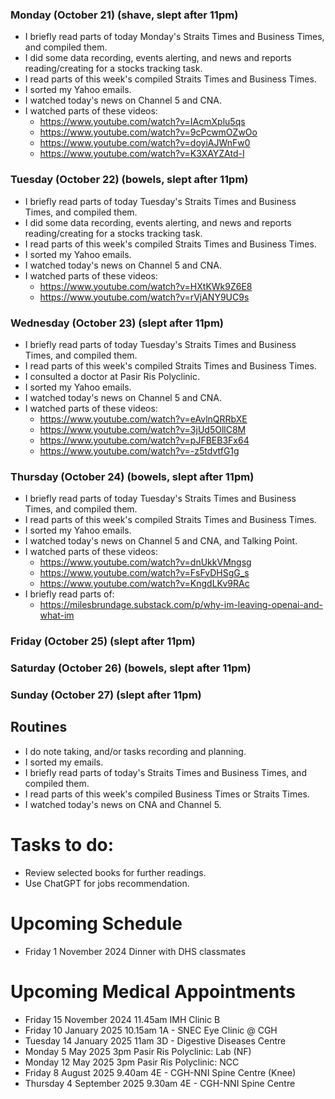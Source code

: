 ### Monday (October 21) (shave, slept after 11pm)
- I briefly read parts of today Monday's Straits Times and Business Times, and compiled them.
- I did some data recording, events alerting, and news and reports reading/creating for a stocks tracking task.
- I read parts of this week's compiled Straits Times and Business Times.
- I sorted my Yahoo emails.
- I watched today's news on Channel 5 and CNA.
- I watched parts of these videos:
    - https://www.youtube.com/watch?v=IAcmXplu5qs
    - https://www.youtube.com/watch?v=9cPcwmOZwOo
    - https://www.youtube.com/watch?v=doyiAJWnFw0
    - https://www.youtube.com/watch?v=K3XAYZAtd-I

### Tuesday (October 22) (bowels, slept after 11pm)
- I briefly read parts of today Tuesday's Straits Times and Business Times, and compiled them.
- I did some data recording, events alerting, and news and reports reading/creating for a stocks tracking task.
- I read parts of this week's compiled Straits Times and Business Times.
- I sorted my Yahoo emails.
- I watched today's news on Channel 5 and CNA.
- I watched parts of these videos:
    - https://www.youtube.com/watch?v=HXtKWk9Z6E8
    - https://www.youtube.com/watch?v=rVjANY9UC9s

### Wednesday (October 23) (slept after 11pm)
- I briefly read parts of today Tuesday's Straits Times and Business Times, and compiled them.
- I read parts of this week's compiled Straits Times and Business Times.
- I consulted a doctor at Pasir Ris Polyclinic.
- I sorted my Yahoo emails.
- I watched today's news on Channel 5 and CNA.
- I watched parts of these videos:
    - https://www.youtube.com/watch?v=eAvlnQRRbXE
    - https://www.youtube.com/watch?v=3jUd5OllC8M
    - https://www.youtube.com/watch?v=pJFBEB3Fx64
    - https://www.youtube.com/watch?v=-z5tdvtfG1g

### Thursday (October 24) (bowels, slept after 11pm)
- I briefly read parts of today Tuesday's Straits Times and Business Times, and compiled them.
- I read parts of this week's compiled Straits Times and Business Times.
- I sorted my Yahoo emails.
- I watched today's news on Channel 5 and CNA, and Talking Point.
- I watched parts of these videos:
    - https://www.youtube.com/watch?v=dnUkkVMngsg
    - https://www.youtube.com/watch?v=FsFvDHSgG_s
    - https://www.youtube.com/watch?v=KngdLKv9RAc
- I briefly read parts of:
    - https://milesbrundage.substack.com/p/why-im-leaving-openai-and-what-im

### Friday (October 25) (slept after 11pm)


### Saturday (October 26) (bowels, slept after 11pm)


### Sunday (October 27) (slept after 11pm)





## Routines
- I do note taking, and/or tasks recording and planning.
- I sorted my emails.
- I briefly read parts of today's Straits Times and Business Times, and compiled them.
- I read parts of this week's compiled Business Times or Straits Times.
- I watched today's news on CNA and Channel 5.

# Tasks to do:
- Review selected books for further readings.
- Use ChatGPT for jobs recommendation.

# Upcoming Schedule
- Friday 1 November 2024 Dinner with DHS classmates

# Upcoming Medical Appointments
- Friday 15 November 2024 11.45am IMH Clinic B
- Friday 10 January 2025 10.15am 1A - SNEC Eye Clinic @ CGH
- Tuesday 14 January 2025 11am 3D - Digestive Diseases Centre
- Monday 5 May 2025 3pm Pasir Ris Polyclinic: Lab (NF)
- Monday 12 May 2025 3pm Pasir Ris Polyclinic: NCC
- Friday 8 August 2025 9.40am 4E - CGH-NNI Spine Centre (Knee)
- Thursday 4 September 2025 9.30am 4E - CGH-NNI Spine Centre
